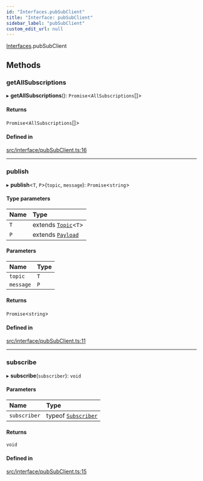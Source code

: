 ```yaml
---
id: "Interfaces.pubSubClient"
title: "Interface: pubSubClient"
sidebar_label: "pubSubClient"
custom_edit_url: null
---
```


[Interfaces](../namespaces/Interfaces).pubSubClient

## Methods

### getAllSubscriptions

▸ **getAllSubscriptions**(): `Promise`<`AllSubscriptions`[]\>

#### Returns

`Promise`<`AllSubscriptions`[]\>

#### Defined in

[src/interface/pubSubClient.ts:16](https://github.com/deliveryhero/hfc-pubsub/blob/385de46/src/interface/pubSubClient.ts#L16)

___

### publish

▸ **publish**<`T`, `P`\>(`topic`, `message`): `Promise`<`string`\>

#### Type parameters

| Name | Type |
| :------ | :------ |
| `T` | extends [`Topic`](../classes/Topic)<`T`\> |
| `P` | extends [`Payload`](Payload) |

#### Parameters

| Name | Type |
| :------ | :------ |
| `topic` | `T` |
| `message` | `P` |

#### Returns

`Promise`<`string`\>

#### Defined in

[src/interface/pubSubClient.ts:11](https://github.com/deliveryhero/hfc-pubsub/blob/385de46/src/interface/pubSubClient.ts#L11)

___

### subscribe

▸ **subscribe**(`subscriber`): `void`

#### Parameters

| Name | Type |
| :------ | :------ |
| `subscriber` | typeof [`Subscriber`](../classes/Subscriber) |

#### Returns

`void`

#### Defined in

[src/interface/pubSubClient.ts:15](https://github.com/deliveryhero/hfc-pubsub/blob/385de46/src/interface/pubSubClient.ts#L15)
